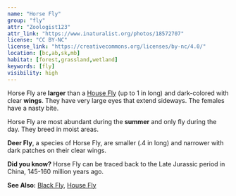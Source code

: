 ```yaml
---
name: "Horse Fly"
group: "fly"
attr: "Zoologist123"
attr_link: "https://www.inaturalist.org/photos/18572707"
license: "CC BY-NC"
license_link: "https://creativecommons.org/licenses/by-nc/4.0/"
location: [bc,ab,sk,mb]
habitat: [forest,grassland,wetland]
keywords: [fly]
visibility: high
---
```

Horse Fly are **larger** than a [House Fly](/insects/housefly/) (up to 1 in long) and dark-colored with clear **wings**. They have very large eyes that extend sideways. The females have a nasty bite.

Horse Fly are most abundant during the **summer** and only fly during the day. They breed in moist areas.

**Deer Fly**, a species of Horse Fly, are smaller (.4 in long) and narrower with dark patches on their clear wings.

**Did you know?** Horse Fly can be traced back to the Late Jurassic period in China, 145-160 million years ago.

<!-- generated, do not edit -->
**See Also:**
[Black Fly](/insects/blackfly/),
[House Fly](/insects/housefly/)
